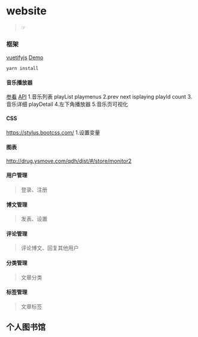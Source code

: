 # website
> ☞

### 框架
[vuetifyjs][0]
[Demo][1]

```javascript;
yarn install
```

#### 音乐播放器
[参看][5]
[API][6]
1.音乐列表 playList playmenus
2.prev next isplaying playId count
3.音乐详细 playDetail
4.左下角播放器
5.音乐页可视化


#### CSS
https://stylus.bootcss.com/
1.设置变量

#### 图表
http://drug.ysmove.com/qdh/dist/#/store/monitor2



#### 用户管理
>登录、注册

#### 博文管理
>发表、设置

#### 评论管理
>评论博文、回复其他用户

#### 分类管理
>文章分类

#### 标签管理
>文章标签


## 个人图书馆



[0]: https://vuetifyjs.com/zh-Hans/components/alerts/
[1]: http://www.weizai.party

[5]: https://github.com/kzj0916/KzjMusicxindong
[6]: https://binaryify.github.io/NeteaseCloudMusicApi/#/?id=neteasecloudmusicapi
